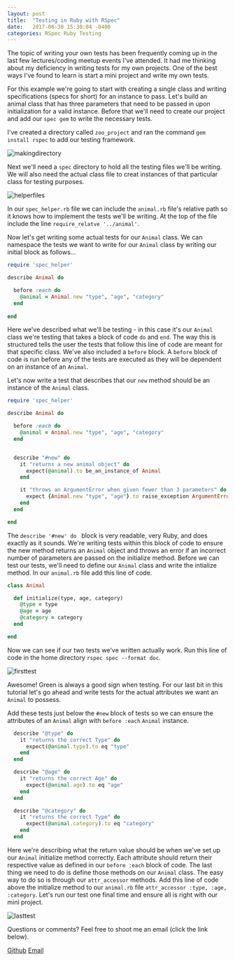 ```yaml
---
layout: post
title:  "Testing in Ruby with RSpec"
date:   2017-06-30 15:30:04 -0400
categories: RSpec Ruby Testing
---
```


The topic of writing your own tests has been frequently coming up in the last few lectures/coding meetup events I've attended. It had me thinking about my deficiency in writing tests for my own projects. One of the best ways I've found to learn is start a mini project and write my own tests.

For this example we're going to start with creating a single class and writing specifications (specs for short) for an instance to pass. Let's build an animal class that has three parameters that need to be passed in upon initialization for a valid instance. Before that we'll need to create our project and add our `spec gem` to write the necessary tests. 

I've created a directory called `zoo_project` and ran the command `gem install rspec` to add our testing framework.

![makingdirectory](https://rweber87.github.io/log-a-blog/assets/post5/makingdirectory.png)

Next we'll need a `spec` directory to hold all the testing files we'll be writing. We will also need the actual class file to creat instances of that particular class for testing purposes. 

![helperfiles](https://rweber87.github.io/log-a-blog/assets/post5/helperfiles.png)

In our `spec_helper.rb` file we can include the `animal.rb` file's relative path so it knows how to implement the tests we'll be writing. At the top of the file include the line `require_relatve '../animal'`.

Now let's get writing some actual tests for our `Animal` class. We can namespace the tests we want to write for our `Animal` class by writing our initial block as follows...

```ruby
require 'spec_helper'

describe Animal do

  before :each do
    @animal = Animal.new "type", "age", "category"
  end
  
end
```

Here we've described what we'll be testing - in this case it's our `Animal` class we're testing that takes a block of code `do` and `end`. The way this is structured tells the user the tests that follow this line of code are meant for that specific class. We've also included a `before` block.  A `before` block of code is run before any of the tests are executed as they will be dependent on an instance of an `Animal`.

Let's now write a test that describes that our `new` method should be an instance of the `Animal` class.

```ruby
require 'spec_helper'

describe Animal do

  before :each do
    @animal = Animal.new "type", "age", "category"
  end


  describe "#new" do 
    it "returns a new animal object" do
      expect(@animal).to be_an_instance_of Animal
    end

    it "throws an ArgumentError when given fewer than 3 parameters" do 
      expect {Animal.new "type", "age"}.to raise_exception ArgumentError
    end
  end

end
```

The `describe '#new' do ` block is very readable, very Ruby, and does exactly as it sounds. We're writing tests within this block of code to ensure the new method returns an `Animal` object and throws an error if an incorrect number of parameters are passed on the initialize method. Before we can test our tests, we'll need to define our `Animal` class and write the intialize method. In our `animal.rb` file add this line of code.

```ruby
class Animal

  def initialize(type, age, category)
    @type = type
    @age = age
    @category = category
  end

end
```
Now we can see if our two tests we've written actually work. Run this line of code in the home directory `rspec spec --format doc`.

![firsttest](https://rweber87.github.io/log-a-blog/assets/post5/firstest.png)

Awesome! Green is always a good sign when testing. For our last bit in this tutorial let's go ahead and write tests for the actual attributes we want an `Animal` to possess. 

Add these tests just below the `#new` block of tests so we can ensure the attributes of an `Animal` align with `before :each` `Animal` instance.

```ruby
  describe "@type" do
    it "returns the correct Type" do
      expect(@animal.type).to eq "type"
    end
  end

  describe "@age" do
    it "returns the correct Age" do
      expect(@animal.age).to eq "age"
    end
  end

  describe "@category" do
    it "returns the correct Type" do
      expect(@animal.category).to eq "category"
    end
  end
```

Here we're describing what the return value should be when we've set up our `Animal` initialize method correctly. Each attribute should return their respective value as defined in our `before :each` block of code. The last thing we need to do is define those methods on our `Animal` class. The easy way to do so is through our `attr_accessor` methods. Add this line of code above the initialize method to our `animal.rb` file `attr_accessor :type, :age, :category`. Let's run our test one final time and ensure all is right with our mini project.

![lasttest](https://rweber87.github.io/log-a-blog/assets/post5/lasttest.png)

Questions or comments? Feel free to shoot me an email (click the link below).

[Github](https://github.com/rweber87)
[Email](rob.weber87@gmail.com)

<!-- Mapping for links :D [jekyll-docs]: https://jekyllrb.com/docs/home
[jekyll-gh]:   https://github.com/jekyll/jekyll
[jekyll-talk]: https://talk.jekyllrb.com/
 -->